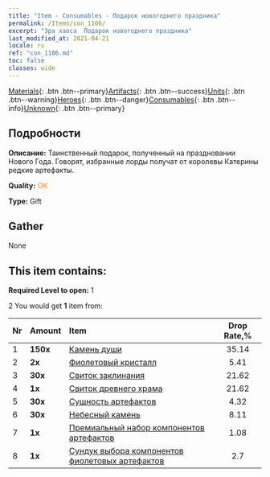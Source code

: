```yaml
---
title: "Item - Consumables - Подарок новогоднего праздника"
permalink: /Items/con_1106/
excerpt: "Эра хаоса  Подарок новогоднего праздника"
last_modified_at: 2021-04-21
locale: ru
ref: "con_1106.md"
toc: false
classes: wide
---
```

 [Materials](/ru/Items/){: .btn .btn--primary}[Artifacts](/ru/Items/Artifacts/){: .btn .btn--success}[Units](/ru/Items/Units/){: .btn .btn--warning}[Heroes](/ru/Items/Heroes/){: .btn .btn--danger}[Consumables](/ru/Items/Consumables/){: .btn .btn--info}[Unknown](/ru/Items/Unknown/){: .btn .btn--primary}

## Подробности
 **Описание:** Таинственный подарок, полученный на праздновании Нового Года. Говорят, избранные лорды получат от королевы Катерины редкие артефакты.

 **Quality:** <span style="color: #FF8C00">OK</span>

 **Type:** Gift

## Gather

  None

## This item contains:

 **Required Level to open:** 1

 2 You would get **1** item  from:

  | Nr | Amount |     Item    | Drop Rate,% |
  |:---|:-------|:------------|:---------:|
  | 1 |  **150x** | [Камень души ](/ru/Items/con_923/) | 35.14 | 
  | 2 |  **2x** | [Фиолетовый кристалл](/ru/Items/con_720/) | 5.41 | 
  | 3 |  **30x** | [Свиток заклинания](/ru/Items/con_694/) | 21.62 | 
  | 4 |  **1x** | [Свиток древнего храма](/ru/Items/con_697/) | 21.62 | 
  | 5 |  **30x** | [Сущность артефактов](/ru/Items/con_905/) | 4.32 | 
  | 6 |  **30x** | [Небесный камень](/ru/Items/art_188/) | 8.11 | 
  | 7 |  **1x** | [Премиальный набор компонентов артефактов](/ru/Items/con_1507/) | 1.08 | 
  | 8 |  **1x** | [Сундук выбора компонентов фиолетовых артефактов](/ru/Items/con_1612/) | 2.7 | 
